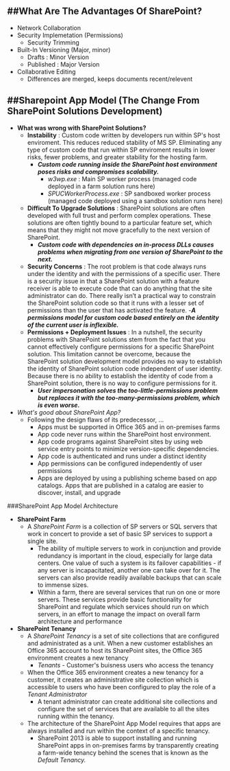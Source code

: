 ##What Are The Advantages Of SharePoint?
---
  - Network Collaboration
  - Security Implemetation (Permissions)
    - Security Trimming 
  - Built-In Versioning (Major, minor)
    - Drafts : Minor Version
    - Published : Major Version
  - Collaborative Editing
    - Differences are merged, keeps documents recent/relevent

##Sharepoint App Model (The Change From SharePoint Solutions Development)
---
  - **What was wrong with SharePoint Solutions?** 
    - **Instability** : Custom code written by developers run within SP's host enviroment. This reduces reduced stability of MS SP. Eliminating any type of custom code that run within SP enviroment results in lower risks, fewer problems, and greater stability for the hosting farm. 
      - ***Custom code running inside the SharePoint host environment poses risks and compromises scalability.***
        - *w3wp.exe* : Main SP worker process (managed code deployed in a farm solution runs here)
        - *SPUCWorkerProcess.exe* : SP sandboxed worker process (managed code deployed using a sandbox solution runs here)
    - **Difficult To Upgrade Solutions** : SharePoint solutions are often developed with full trust and perform complex operations. These solutions are often tightly bound to a particular feature set, which means that they might not move gracefully to the next version of SharePoint. 
      - ***Custom code with dependencies on in-process DLLs causes problems when migrating from one version of SharePoint to the next.***
    - **Security Concerns** : The root problem is that code always runs under the identity and with the permissions of a specific user. There is a security issue in that a SharePoint solution with a feature receiver is able to execute code that can do anything that the site administrator can do. There really isn’t a practical way to constrain the SharePoint solution code so that it runs with a lesser set of permissions than the user that has activated the feature. 
      -***A permissions model for custom code based entirely on the identity of the current user is inflexible.***
    - **Permissions + Deployment Issues** : In a nutshell, the security problems with SharePoint solutions stem from the fact that you cannot effectively configure permissions for a specific SharePoint solution. This limitation cannot be overcome, because the SharePoint solution development model provides no way to establish the identity of SharePoint solution code independent of user identity. Because there is no ability to establish the identity of code from a SharePoint solution, there is no way to configure permissions for it.
      - ***User impersonation solves the too-little-permissions problem but replaces it with the too-many-permissions problem, which is even worse.***
  - *What's good about SharePoint App?*
    - Following the design flaws of its predecessor, ...
      - Apps must be supported in Office 365 and in on-premises farms
      - App code never runs within the SharePoint host environment.
      - App code programs against SharePoint sites by using web service entry points to minimize version-specific dependencies.
      - App code is authenticated and runs under a distinct identity
      - App permissions can be configured independently of user permissions
      - Apps are deployed by using a publishing scheme based on app catalogs. Apps that are published in a catalog are easier to discover, install, and upgrade

###SharePoint App Model Architecture
  - **SharePoint Farm**
    - A *SharePoint Farm* is a collection of SP servers or SQL servers that work in concert to provide a set of basic SP services to support a single site. 
      - The ability of multiple servers to work in conjunction and provide redundancy is important in the cloud, especially for large data centers. One value of such a system is its failover capabilities - if any server is incapacitated, another one can take over for it. The servers can also provide readily available backups that can scale to immense sizes.
      - Within a farm, there are several services that run on one or more servers. These services provide basic functionality for SharePoint and regulate which services should run on which servers, in an effort to manage the impact on overall farm architecture and performance
  - **SharePoint Tenancy** 
    - A *SharePoint Tenancy* is a set of site collections that are configured and administrated as a unit. When a new customer establishes an Office 365 account to host its SharePoint sites, the Office 365 environment creates a new tenancy
      - *Tenants* - Customer's buisness users who access the tenancy
    - When the Office 365 environment creates a new tenancy for a customer, it creates an administrative site collection which is accessible to users who have been configured to play the role of a *Tenant Administrator*
      -  A tenant administrator can create additional site collections and configure the set of services that are available to all the sites running within the tenancy.
    - The architecture of the SharePoint App Model requires that apps are always installed and run within the context of a specific tenancy. 
      - SharePoint 2013 is able to support installing and running SharePoint apps in on-premises farms by transparently creating a farm-wide tenancy behind the scenes that is known as the *Default Tenancy.*
  
